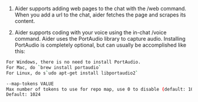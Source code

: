 1. Aider supports adding web pages to the chat with the /web <url> command. When you add a url to the chat, aider fetches the page and scrapes its content.

2. Aider supports coding with your voice using the in-chat /voice command. Aider uses the PortAudio library to capture audio. Installing PortAudio is completely optional, but can usually be accomplished like this:

```sh 
For Windows, there is no need to install PortAudio.
For Mac, do `brew install portaudio`
For Linux, do s`udo apt-get install libportaudio2`
```

```sh
--map-tokens VALUE
Max number of tokens to use for repo map, use 0 to disable (default: 1024)
Default: 1024
```